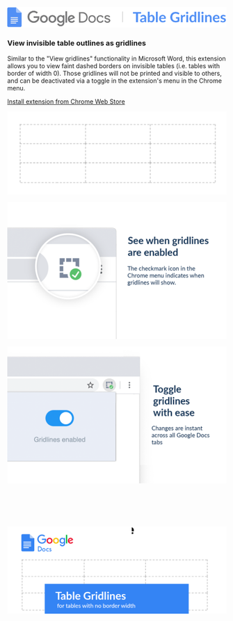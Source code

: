 ![](images/logo.svg)

### View invisible table outlines as gridlines

Similar to the "View gridlines" functionality in Microsoft Word, this extension allows you to view faint dashed borders on invisible tables (i.e. tables with border of width 0). Those gridlines will not be printed and visible to others, and can be deactivated via a toggle in the extension's menu in the Chrome menu.

[Install extension from Chrome Web Store]()

<p align="center">
    <img src="images/gridlines.png" width="600">
</p>
<p align="center">
    <img src="images/icon.png" width="600">
</p>
<p align="center">
    <img src="images/toggle.png" width="600">
</p>
<br />
<br />
<br />
<br />
<p align="center">
    <img src="images/promo.png" width="600">
</p>